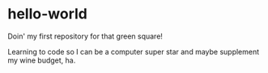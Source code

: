 # hello-world
Doin' my first repository for that green square!

Learning to code so I can be a computer super star and maybe supplement my wine budget, ha.
